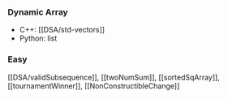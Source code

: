 

### Dynamic Array
- C++:  [[DSA/std-vectors]]
- Python: list 

### Easy
[[DSA/validSubsequence]], [[twoNumSum]], [[sortedSqArray]], [[tournamentWinner]], [[NonConstructibleChange]]


